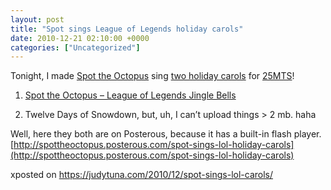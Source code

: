 ```yaml
---
layout: post
title: "Spot sings League of Legends holiday carols"
date: 2010-12-21 02:10:00 +0000
categories: ["Uncategorized"]
---
```


Tonight, I made [Spot the Octopus](http://spottheoctopus.com) sing [two holiday carols](http://www.reddit.com/r/leagueoflegends/comments/em3c4/league_of_legends_holiday_carols_anyone/) for [25MTS](http://25minstosurrender.podomatic.com)!

1. [Spot the Octopus – League of Legends Jingle Bells](https://judytuna.com/wp-content/uploads/2010/12/LOL-Jingle-Bells.mp3)

2. Twelve Days of Snowdown, but, uh, I can’t upload things > 2 mb. haha

Well, here they both are on Posterous, because it has a built-in flash player. [http://spottheoctopus.posterous.com/spot-sings-lol-holiday-carols](http://spottheoctopus.posterous.com/spot-sings-lol-holiday-carols)

xposted on https://judytuna.com/2010/12/spot-sings-lol-carols/
